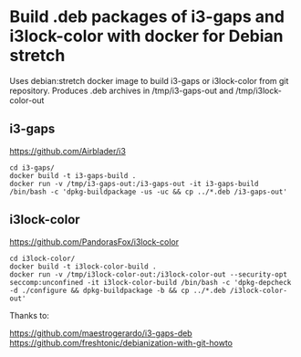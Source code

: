 # Build .deb packages of i3-gaps and i3lock-color with docker for Debian stretch

Uses debian:stretch docker image to build i3-gaps or i3lock-color from git repository.
Produces .deb archives in /tmp/i3-gaps-out and /tmp/i3lock-color-out

## i3-gaps
https://github.com/Airblader/i3
```
cd i3-gaps/
docker build -t i3-gaps-build .
docker run -v /tmp/i3-gaps-out:/i3-gaps-out -it i3-gaps-build /bin/bash -c 'dpkg-buildpackage -us -uc && cp ../*.deb /i3-gaps-out'
```

## i3lock-color
https://github.com/PandorasFox/i3lock-color
```
cd i3lock-color/
docker build -t i3lock-color-build .
docker run -v /tmp/i3lock-color-out:/i3lock-color-out --security-opt seccomp:unconfined -it i3lock-color-build /bin/bash -c 'dpkg-depcheck -d ./configure && dpkg-buildpackage -b && cp ../*.deb /i3lock-color-out'
```

Thanks to:

https://github.com/maestrogerardo/i3-gaps-deb
https://github.com/freshtonic/debianization-with-git-howto
